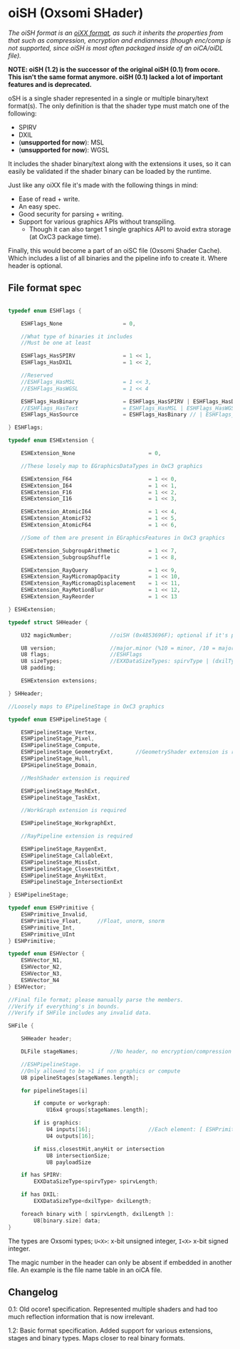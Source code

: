 # oiSH (Oxsomi SHader)

*The oiSH format is an [oiXX format](oiXX.md), as such it inherits the properties from that such as compression, encryption and endianness (though enc/comp is not supported, since oiSH is most often packaged inside of an oiCA/oiDL file).*

**NOTE: oiSH (1.2) is the successor of the original oiSH (0.1) from ocore. This isn't the same format anymore. oiSH (0.1) lacked a lot of important features and is deprecated.**

oSH is a single shader represented in a single or multiple binary/text format(s). The only definition is that the shader type must match one of the following:

- SPIRV
- DXIL
- (**unsupported for now**): MSL
- (**unsupported for now**): WGSL

It includes the shader binary/text along with the extensions it uses, so it can easily be validated if the shader binary can be loaded by the runtime.

Just like any oiXX file it's made with the following things in mind:

- Ease of read + write.
- An easy spec.
- Good security for parsing + writing.
- Support for various graphics APIs without transpiling.
  - Though it can also target 1 single graphics API to avoid extra storage (at OxC3 package time).

Finally, this would become a part of an oiSC file (Oxsomi Shader Cache). Which includes a list of all binaries and the pipeline info to create it. Where header is optional.

## File format spec

```c

typedef enum ESHFlags {

	ESHFlags_None 					= 0,

    //What type of binaries it includes
    //Must be one at least

    ESHFlags_HasSPIRV				= 1 << 1,
    ESHFlags_HasDXIL				= 1 << 2,

    //Reserved
    //ESHFlags_HasMSL				= 1 << 3,
    //ESHFlags_HasWGSL				= 1 << 4

    ESHFlags_HasBinary				= ESHFlags_HasSPIRV | ESHFlags_HasDXIL,
    //ESHFlags_HasText				= ESHFlags_HasMSL | ESHFlags_HasWGSL
    ESHFlags_HasSource				= ESHFlags_HasBinary // | ESHFlags_HasText

} ESHFlags;

typedef enum ESHExtension {

    ESHExtension_None						= 0,

    //These losely map to EGraphicsDataTypes in OxC3 graphics

    ESHExtension_F64						= 1 << 0,
    ESHExtension_I64						= 1 << 1,
    ESHExtension_F16						= 1 << 2,
    ESHExtension_I16						= 1 << 3,

    ESHExtension_AtomicI64					= 1 << 4,
    ESHExtension_AtomicF32					= 1 << 5,
    ESHExtension_AtomicF64					= 1 << 6,

    //Some of them are present in EGraphicsFeatures in OxC3 graphics

    ESHExtension_SubgroupArithmetic			= 1 << 7,
    ESHExtension_SubgroupShuffle			= 1 << 8,

	ESHExtension_RayQuery					= 1 << 9,
	ESHExtension_RayMicromapOpacity			= 1 << 10,
	ESHExtension_RayMicromapDisplacement	= 1 << 11,
	ESHExtension_RayMotionBlur				= 1 << 12,
	ESHExtension_RayReorder					= 1 << 13

} ESHExtension;

typedef struct SHHeader {

	U32 magicNumber;			//oiSH (0x4853696F); optional if it's part of an oiSC.

	U8 version;					//major.minor (%10 = minor, /10 = major (+1 to get real major)) at least 1
	U8 flags;					//ESHFlags
	U8 sizeTypes;				//EXXDataSizeTypes: spirvType | (dxilType << 2) | (mslType << 4) | (wgslType << 6)
    U8 padding;

    ESHExtension extensions;

} SHHeader;

//Loosely maps to EPipelineStage in OxC3 graphics

typedef enum ESHPipelineStage {

	ESHPipelineStage_Vertex,
	ESHPipelineStage_Pixel,
	ESHPipelineStage_Compute,
	ESHPipelineStage_GeometryExt,		//GeometryShader extension is required
	ESHPipelineStage_Hull,
	EPSHipelineStage_Domain,

    //MeshShader extension is required

	ESHPipelineStage_MeshExt,
	ESHPipelineStage_TaskExt,

	//WorkGraph extension is required

	ESHPipelineStage_WorkgraphExt,

	//RayPipeline extension is required

	ESHPipelineStage_RaygenExt,
	ESHPipelineStage_CallableExt,
	ESHPipelineStage_MissExt,
	ESHPipelineStage_ClosestHitExt,
	ESHPipelineStage_AnyHitExt,
	ESHPipelineStage_IntersectionExt

} ESHPipelineStage;

typedef enum ESHPrimitive {
  	ESHPrimitive_Invalid,
    ESHPrimitive_Float,		//Float, unorm, snorm
  	ESHPrimitive_Int,
  	ESHPrimitive_UInt
} ESHPrimitive;

typedef enum ESHVector {
    ESHVector_N1,
    ESHVector_N2,
    ESHVector_N3,
    ESHVector_N4
} ESHVector;

//Final file format; please manually parse the members.
//Verify if everything's in bounds.
//Verify if SHFile includes any invalid data.

SHFile {

    SHHeader header;

    DLFile stageNames;			//No header, no encryption/compression (see oiDL.md)

    //ESHPipelineStage.
    //Only allowed to be >1 if non graphics or compute
    U8 pipelineStages[stageNames.length];

    for pipelineStages[i]

	    if compute or workgraph:
		    U16x4 groups[stageNames.length];

	    if is graphics:
    		U4 inputs[16];					//Each element: [ ESHPrimitive, ESHVector ]
    		U4 outputs[16];

	    if miss,closestHit,anyHit or intersection
    	    U8 intersectionSize;
   	 		U8 payloadSize

    if has SPIRV:
	    EXXDataSizeType<spirvType> spirvLength;

    if has DXIL:
	    EXXDataSizeType<dxilType> dxilLength;

    foreach binary with [ spirvLength, dxilLength ]:
    	U8[binary.size] data;
}
```

The types are Oxsomi types; `U<X>`: x-bit unsigned integer, `I<X>` x-bit signed integer.

The magic number in the header can only be absent if embedded in another file. An example is the file name table in an oiCA file.

## Changelog

0.1: Old ocore1 specification. Represented multiple shaders and had too much reflection information that is now irrelevant.

1.2: Basic format specification. Added support for various extensions, stages and binary types. Maps closer to real binary formats.

